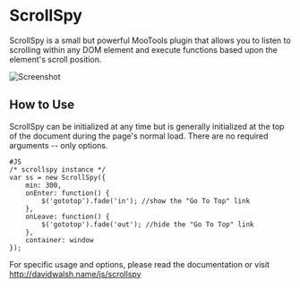 ScrollSpy
=========

ScrollSpy is a small but powerful MooTools plugin that allows you to listen to scrolling within any DOM element and execute functions based upon the element's scroll position.

![Screenshot](http://davidwalsh.name/dw-content/scrollspy.png)


How to Use
----------

ScrollSpy can be initialized at any time but is generally initialized at the top of the document during the page's normal load.  There are no required arguments -- only options.

	#JS
	/* scrollspy instance */
	var ss = new ScrollSpy({
		min: 300,
		onEnter: function() {
			$('gototop').fade('in'); //show the "Go To Top" link
		},
		onLeave: function() {
			$('gototop').fade('out'); //hide the "Go To Top" link
		},
		container: window
	});
	

For specific usage and options, please read the documentation or visit http://davidwalsh.name/js/scrollspy